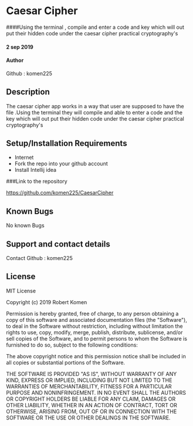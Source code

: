 # Caesar Cipher

####Using the terminal , compile and enter a code and key which will out put their hidden code under the caesar cipher practical cryptography's

#### 2 sep 2019

#### Author
Github : komen225

## Description
The caesar cipher app works in a way that user are supposed to have the file .Using the terminal they will compile and able to enter a code and the  key which will out put their hidden code under the caesar cipher practical cryptography's



## Setup/Installation Requirements


* Internet
* Fork the repo into your github account
* Install Intellij idea

###Link to the repository

https://github.com/komen225/CaesarCipher
## Known Bugs

No known Bugs

## Support and contact details

Contact Github :  komen225

## License

MIT License

Copyright (c) 2019 Robert Komen

Permission is hereby granted, free of charge, to any person obtaining a copy
of this software and associated documentation files (the "Software"), to deal
in the Software without restriction, including without limitation the rights
to use, copy, modify, merge, publish, distribute, sublicense, and/or sell
copies of the Software, and to permit persons to whom the Software is
furnished to do so, subject to the following conditions:

The above copyright notice and this permission notice shall be included in all
copies or substantial portions of the Software.

THE SOFTWARE IS PROVIDED "AS IS", WITHOUT WARRANTY OF ANY KIND, EXPRESS OR
IMPLIED, INCLUDING BUT NOT LIMITED TO THE WARRANTIES OF MERCHANTABILITY,
FITNESS FOR A PARTICULAR PURPOSE AND NONINFRINGEMENT. IN NO EVENT SHALL THE
AUTHORS OR COPYRIGHT HOLDERS BE LIABLE FOR ANY CLAIM, DAMAGES OR OTHER
LIABILITY, WHETHER IN AN ACTION OF CONTRACT, TORT OR OTHERWISE, ARISING FROM,
OUT OF OR IN CONNECTION WITH THE SOFTWARE OR THE USE OR OTHER DEALINGS IN THE
SOFTWARE.

